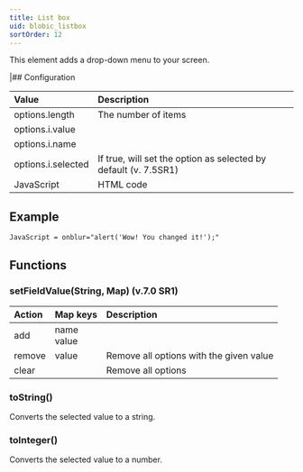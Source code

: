 ```yaml
---
title: List box
uid: blobic_listbox
sortOrder: 12
---
```


This element adds a drop-down menu to your screen.

|## Configuration

| Value              | Description         |
|:-------------------|:--------------------|
| options.length     | The number of items |
| options.i.value    |                     |
| options.i.name     |                     |
| options.i.selected | If true, will set the option as selected by default (v. 7.5SR1) |
| JavaScript         | HTML code           |

## Example

```html
JavaScript = onblur="alert('Wow! You changed it!');"
```

## Functions

### setFieldValue(String, Map) (v.7.0 SR1)

| Action | Map keys       | Description        |
|:-------|:---------------|:-------------------|
| add    | name<br/>value |                    |
| remove | value          | Remove all options with the given value |
| clear  |                | Remove all options |

### toString()

Converts the selected value to a string.

### toInteger()

Converts the selected value to a number.
